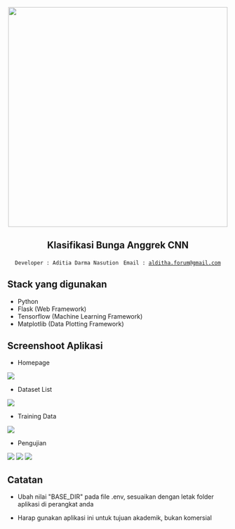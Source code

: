 <p align="center">
<img width="500" src="https://nos.jkt-1.neo.id/aditiastorage/asset/ilustrasi/Teacher-bro.png">
</p>

<div align="center">
  
  
  ## Klasifikasi Bunga Anggrek CNN

  <code>Developer : Aditia Darma Nasution </code>
  <code>Email : alditha.forum@gmail.com </code>

</div>

## Stack yang digunakan

- Python
- Flask (Web Framework)
- Tensorflow (Machine Learning Framework)
- Matplotlib (Data Plotting Framework)


## Screenshoot Aplikasi

- Homepage
<img src="https://nos.jkt-1.neo.id/aditiastorage/asset/screenshoot/PRAL8901/homepage.png">

- Dataset List
<img src="https://nos.jkt-1.neo.id/aditiastorage/asset/screenshoot/PRAL8901/dataset.png">

- Training Data 
<img src="https://nos.jkt-1.neo.id/aditiastorage/asset/screenshoot/PRAL8901/training.png">

- Pengujian

<img src="https://nos.jkt-1.neo.id/aditiastorage/asset/screenshoot/PRAL8901/pengujian1.png">

<img src="https://nos.jkt-1.neo.id/aditiastorage/asset/screenshoot/PRAL8901/pengujian2.png">

<img src="https://nos.jkt-1.neo.id/aditiastorage/asset/screenshoot/PRAL8901/pengujian3.png">


</div>

## Catatan

- Ubah nilai "BASE_DIR" pada file .env, sesuaikan dengan letak folder aplikasi di perangkat anda

- Harap gunakan aplikasi ini untuk tujuan akademik, bukan komersial
